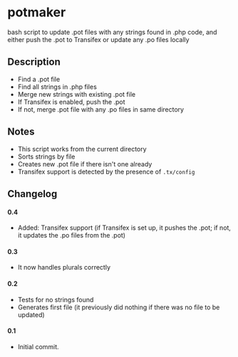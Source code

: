 potmaker
========

bash script to update .pot files with any strings found in .php code, and either push the .pot to Transifex or update any .po files locally

Description
-----------

* Find a .pot file
* Find all strings in .php files
* Merge new strings with existing .pot file
* If Transifex is enabled, push the .pot
* If not, merge .pot file with any .po files in same directory

Notes
-----

* This script works from the current directory
* Sorts strings by file
* Creates new .pot file if there isn't one already
* Transifex support is detected by the presence of `.tx/config`

Changelog
---------

#### 0.4

* Added: Transifex support (if Transifex is set up, it pushes the .pot; if not, it updates the .po files from the .pot)

#### 0.3

* It now handles plurals correctly

#### 0.2

* Tests for no strings found
* Generates first file (it previously did nothing if there was no file to be updated)

#### 0.1

* Initial commit.
